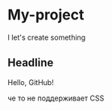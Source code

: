 # My-project
I let's create something
<!DOCTYPE>
<html>
 <head>
 <meta charset="utf-8"> 
 </head>
 <body>
   <h2>Headline</h2>
   <p>Hello, GitHub!</p> 
   
  че то не поддерживает CSS
 
 </body>

</html>
